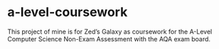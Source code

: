 # a-level-coursework
This project of mine is for Zed’s Galaxy as coursework for the A-Level Computer Science Non-Exam Assessment with the AQA exam board.
